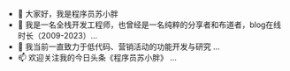 - 👋 大家好，我是程序员苏小胖
- 👀 我是一名全栈开发工程师，也曾经是一名纯粹的分享者和布道者，blog在线时长（2009-2023）...
- 🌱 我当前一直致力于低代码、营销活动的功能开发与研究 ...
- 📫 欢迎关注我的今日头条《程序员苏小胖》 ...

<!---
hiTommyhu/hiTommyhu is a ✨ special ✨ repository because its `README.md` (this file) appears on your GitHub profile.
You can click the Preview link to take a look at your changes.
--->
